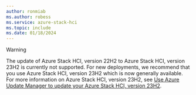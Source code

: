 ```yaml
---
author: ronmiab
ms.author: robess
ms.service: azure-stack-hci
ms.topic: include
ms.date: 01/18/2024
---
```


<!-- Applies to all update articles for Azure Stack HCI, version 22H2 -->

> [!WARNING]
> The update of Azure Stack HCI, version 22H2 to Azure Stack HCI, version 23H2 is currently not supported. For new deployments, we recommend that you use Azure Stack HCI, version 23H2 which is now generally available. For more information on Azure Stack HCI, version 23H2, see [Use Azure Update Manager to update your Azure Stack HCI, version 23H2](../update/azure-update-manager-23h2.md).
